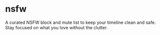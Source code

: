 # nsfw
A curated NSFW block and mute list to keep your timeline clean and safe. Stay focused on what you love without the clutter.
